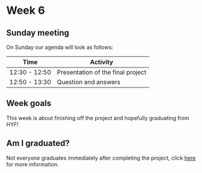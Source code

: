 # Week 6

## Sunday meeting

On Sunday our agenda will look as follows:

| Time          | Activity                          |
| ------------- | --------------------------------- |
| 12:30 - 12:50 | Presentation of the final project |
| 12:50 - 13:30 | Question and answers              |

## Week goals

This week is about finishing off the project and hopefully graduating from HYF!

## Am I graduated?

Not everyone graduates immediately after completing the project, click [here](./MAKEME.md) for more information.
